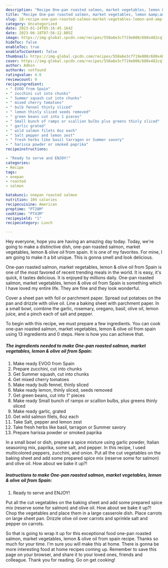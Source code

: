 ```yaml
---
description: "Recipe One-pan roasted salmon, market vegetables, lemon &amp;amp; olive oil from Spain the Delicious}"
title: "Recipe One-pan roasted salmon, market vegetables, lemon &amp;amp; olive oil from Spain the Delicious}"
slug: 18-recipe-one-pan-roasted-salmon-market-vegetables-lemon-and-amp-olive-oil-from-spain-the-delicious
category: Uncategorized
date: 2023-01-24T05:16:45.164Z
date: 2023-06-18T07:56:12.805Z
image: https://img-global.cpcdn.com/recipes/550a6e3cf719e800/680x482cq70/one-pan-roasted-salmon-market-vegetables-lemon-olive-oil-from-spain-recipe-main-photo.jpg
hideToc: false
enableToc: true
enableTocContent: false
thumbnail: https://img-global.cpcdn.com/recipes/550a6e3cf719e800/680x482cq70/one-pan-roasted-salmon-market-vegetables-lemon-olive-oil-from-spain-recipe-main-photo.jpg
cover: https://img-global.cpcdn.com/recipes/550a6e3cf719e800/680x482cq70/one-pan-roasted-salmon-market-vegetables-lemon-olive-oil-from-spain-recipe-main-photo.jpg
author: Admin
authorAv: notfound
ratingvalue: 4.6
reviewcount: 9
recipeingredient:
- " EVOO from Spain"
- " zucchini cut into chunks"
- " Summer squash cut into chunks"
- " mixed cherry tomatoes"
- " bulb fennel thinly sliced"
- " lemon thinly sliced seeds removed"
- " green beans cut into 1 pieces"
- " Small bunch of ramps or scallion bulbs plus greens thinly sliced"
- " garlic grated"
- " wild salmon filets 6oz each"
- " Salt pepper and lemon zest"
- " fresh herbs like basil tarragon or Summer savory"
- " harissa powder or smoked paprika"
recipeinstructions:

- "Ready to serve and ENJOY!"
categories:
- Recipe
tags:
- onepan
- roasted
- salmon

katakunci: onepan roasted salmon 
nutrition: 104 calories
recipecuisine: American
preptime: "PT28M"
cooktime: "PT43M"
recipeyield: "1"
recipecategory: Lunch

---
```



Hey everyone, hope you are having an amazing day today. Today, we're going to make a distinctive dish, one-pan roasted salmon, market vegetables, lemon &amp; olive oil from spain. It is one of my favorites. For mine, I am going to make it a bit unique. This is gonna smell and look delicious.

One-pan roasted salmon, market vegetables, lemon &amp; olive oil from Spain is one of the most favored of recent trending meals in the world. It is easy, it's quick, it tastes delicious. It is enjoyed by millions daily. One-pan roasted salmon, market vegetables, lemon &amp; olive oil from Spain is something which I have loved my entire life. They are fine and they look wonderful.

Cover a sheet pan with foil or parchment paper. Spread out potatoes on the pan and drizzle with olive oil. Line a baking sheet with parchment paper. In a small bowl, combine the garlic, rosemary, oregano, basil, olive oil, lemon juice, and a pinch each of salt and pepper.


To begin with this recipe, we must prepare a few ingredients. You can cook one-pan roasted salmon, market vegetables, lemon &amp; olive oil from spain using 13 ingredients and 0 steps. Here is how you can achieve that.

<!--inarticleads1-->

##### The ingredients needed to make One-pan roasted salmon, market vegetables, lemon &amp; olive oil from Spain:

1. Make ready  EVOO from Spain
1. Prepare  zucchini, cut into chunks
1. Get  Summer squash, cut into chunks
1. Get  mixed cherry tomatoes
1. Make ready  bulb fennel, thinly sliced
1. Make ready  lemon, thinly sliced, seeds removed
1. Get  green beans, cut into 1” pieces
1. Make ready  Small bunch of ramps or scallion bulbs, plus greens thinly sliced
1. Make ready  garlic, grated
1. Get  wild salmon filets, 6oz each
1. Take  Salt, pepper and lemon zest
1. Take  fresh herbs like basil, tarragon or Summer savory
1. Prepare  harissa powder or smoked paprika


In a small bowl or dish, prepare a spice mixture using garlic powder, Italian seasoning mix, paprika, some salt, and pepper. In this recipe, I used multicolored peppers, zucchini, and onion. Put all the cut vegetables on the baking sheet and add some prepared spice mix (reserve some for salmon) and olive oil. How about we bake it up?! 

<!--inarticleads2-->

##### Instructions to make One-pan roasted salmon, market vegetables, lemon &amp; olive oil from Spain:


1. Ready to serve and ENJOY!

Put all the cut vegetables on the baking sheet and add some prepared spice mix (reserve some for salmon) and olive oil. How about we bake it up?! Chop the vegetables and place them in a large casserole dish. Place carrots on large sheet pan. Drizzle olive oil over carrots and sprinkle salt and pepper on carrots. 

So that is going to wrap it up for this exceptional food one-pan roasted salmon, market vegetables, lemon &amp; olive oil from spain recipe. Thanks so much for your time. I'm sure you will make this at home. There is gonna be more interesting food at home recipes coming up. Remember to save this page on your browser, and share it to your loved ones, friends and colleague. Thank you for reading. Go on get cooking!
